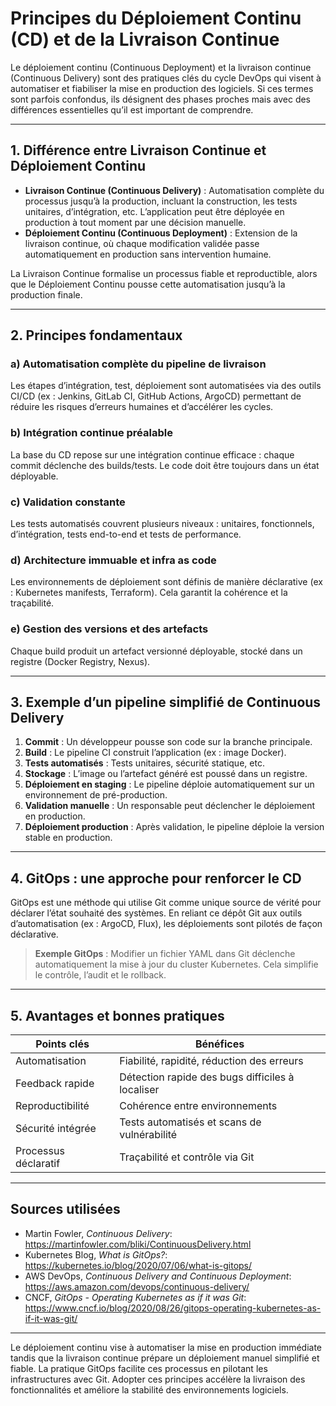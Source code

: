 # Principes du Déploiement Continu (CD) et de la Livraison Continue

Le déploiement continu (Continuous Deployment) et la livraison continue (Continuous Delivery) sont des pratiques clés du cycle DevOps qui visent à automatiser et fiabiliser la mise en production des logiciels. Si ces termes sont parfois confondus, ils désignent des phases proches mais avec des différences essentielles qu’il est important de comprendre.

---

## 1. Différence entre Livraison Continue et Déploiement Continu

- **Livraison Continue (Continuous Delivery)** : Automatisation complète du processus jusqu’à la production, incluant la construction, les tests unitaires, d’intégration, etc. L’application peut être déployée en production à tout moment par une décision manuelle.  
- **Déploiement Continu (Continuous Deployment)** : Extension de la livraison continue, où chaque modification validée passe automatiquement en production sans intervention humaine.

La Livraison Continue formalise un processus fiable et reproductible, alors que le Déploiement Continu pousse cette automatisation jusqu’à la production finale.

---

## 2. Principes fondamentaux

### a) Automatisation complète du pipeline de livraison

Les étapes d’intégration, test, déploiement sont automatisées via des outils CI/CD (ex : Jenkins, GitLab CI, GitHub Actions, ArgoCD) permettant de réduire les risques d’erreurs humaines et d’accélérer les cycles.

### b) Intégration continue préalable

La base du CD repose sur une intégration continue efficace : chaque commit déclenche des builds/tests. Le code doit être toujours dans un état déployable.

### c) Validation constante

Les tests automatisés couvrent plusieurs niveaux : unitaires, fonctionnels, d’intégration, tests end-to-end et tests de performance.

### d) Architecture immuable et infra as code

Les environnements de déploiement sont définis de manière déclarative (ex : Kubernetes manifests, Terraform). Cela garantit la cohérence et la traçabilité.

### e) Gestion des versions et des artefacts

Chaque build produit un artefact versionné déployable, stocké dans un registre (Docker Registry, Nexus).

---

## 3. Exemple d’un pipeline simplifié de Continuous Delivery

1. **Commit** : Un développeur pousse son code sur la branche principale.  
2. **Build** : Le pipeline CI construit l’application (ex : image Docker).  
3. **Tests automatisés** : Tests unitaires, sécurité statique, etc.  
4. **Stockage** : L’image ou l’artefact généré est poussé dans un registre.  
5. **Déploiement en staging** : Le pipeline déploie automatiquement sur un environnement de pré-production.  
6. **Validation manuelle** : Un responsable peut déclencher le déploiement en production.  
7. **Déploiement production** : Après validation, le pipeline déploie la version stable en production.

---

## 4. GitOps : une approche pour renforcer le CD

GitOps est une méthode qui utilise Git comme unique source de vérité pour déclarer l’état souhaité des systèmes. En reliant ce dépôt Git aux outils d’automatisation (ex : ArgoCD, Flux), les déploiements sont pilotés de façon déclarative.

> **Exemple GitOps** : Modifier un fichier YAML dans Git déclenche automatiquement la mise à jour du cluster Kubernetes. Cela simplifie le contrôle, l’audit et le rollback.

---

## 5. Avantages et bonnes pratiques

| Points clés             | Bénéfices                                      |
|------------------------|------------------------------------------------|
| Automatisation          | Fiabilité, rapidité, réduction des erreurs    |
| Feedback rapide        | Détection rapide des bugs difficiles à localiser |
| Reproductibilité       | Cohérence entre environnements                |
| Sécurité intégrée      | Tests automatisés et scans de vulnérabilité  |
| Processus déclaratif   | Traçabilité et contrôle via Git                |

---

## Sources utilisées

- Martin Fowler, *Continuous Delivery*: https://martinfowler.com/bliki/ContinuousDelivery.html  
- Kubernetes Blog, *What is GitOps?*: https://kubernetes.io/blog/2020/07/06/what-is-gitops/  
- AWS DevOps, *Continuous Delivery and Continuous Deployment*: https://aws.amazon.com/devops/continuous-delivery/  
- CNCF, *GitOps - Operating Kubernetes as if it was Git*: https://www.cncf.io/blog/2020/08/26/gitops-operating-kubernetes-as-if-it-was-git/  

---

Le déploiement continu vise à automatiser la mise en production immédiate tandis que la livraison continue prépare un déploiement manuel simplifié et fiable. La pratique GitOps facilite ces processus en pilotant les infrastructures avec Git. Adopter ces principes accélère la livraison des fonctionnalités et améliore la stabilité des environnements logiciels.